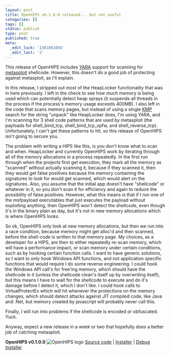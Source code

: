 ```yaml
---
layout: post
title: OpenHIPS v0.1.0.0 released... but not useful
categories: []
tags: []
status: publish
type: post
published: true
meta:
  _edit_lock: '1301861956'
  _edit_last: '2'
---
```

This release of OpenHIPS includes <a href="http://code.google.com/p/yara-project/">YARA</a> support for scanning for <a href="http://www.metasploit.com/">metasploit</a> shellcode.  However, this doesn't do a good job of protecting against metasploit, as I'll explain.

In this release, I stripped out most of the HeapLocker functionality that was in here previously.  I left in the check to see how much memory is being used which can potentially detect heap sprays (it suspends all threads in the process if the process's memory usage exceeds 400MB).  I also left in the code that scans memory pages, but instead of using a single <a href="http://en.wikipedia.org/wiki/Knuth%E2%80%93Morris%E2%80%93Pratt_algorithm">KMP</a> search for the string "unpack" like HeapLocker does, I'm using YARA, and I'm scanning for 3 shell code patterns that are used by metasploit (the payloads for shell_bind_tcp, shell_bind_tcp_xpfw, and shell_reverse_tcp).  Unfortunately, I can't get these patterns to hit, so this release of OpenHIPS isn't going to secure you.

The problem with writing a HIPS like this, is you don't know what to scan and when.  HeapLocker and currently OpenHIPS work by iterating through all of the memory allocations in a process repeatedly.  In the first run through when the projects first get execution, they mark all the memory as "scanned" without actually scanning it, because if they scanned it, then they would get false positives because the memory containing the signatures to look for would get scanned, which would alert on the signatures.  Also, you assume that the initial app doesn't have "shellcode" or whatever in it, so you don't scan it for efficiency and again to reduce the possibility of false positives.  However, what this means is that if I run one of the msfpayload executables that just executes the payload without exploiting anything, then OpenHIPS won't detect the shellcode, even though it's in the binary plain as day, but it's not in new memory allocations which is where OpenHIPS looks.

So ok, OpenHIPS only look at new memory allocations, but then we run into a race condition, because memory might get alloc'd and then scanned, before the shell-code is written to that memory page.  My choices, as a developer for a HIPS, are then to either repeatedly re-scan memory, which will have a performance impact, or scan memory under certain conditions, such as by hooking certain function calls.  I want to have generic solutions, so I want to only hook Windows API functions, and not application specific functions that would require I do some reverse engineering.  I could hook the Windows API call's for free'ing memory, which should have the shellcode in it (unless the shellcode clean's itself up by overwriting itself), but this means I have to wait for the shellcode to execute and do it's damage before I detect it, which I don't like.  I could hook calls to VirtualProtectEx which will hit whenever the protections on the memory changes, which should detect attacks against JIT compiled code, like Java and .Net, but memory created by javascript will probably never call this.

Finally, I will run into problems if the shellcode is encoded or obfuscated.  Yuck.

Anyway, expect a new release in a week or two that hopefully does a better job of catching metasploit.

<b>OpenHIPS v0.1.0.0</b>
<img src="http://0xdabbad00.com/wp-content/uploads/2011/03/openhips_logo.png" alt="OpenHIPS logo" /> <a href="https://www.assembla.com/code/openhips/subversion/nodes">Source code</a> | <a href="https://www.assembla.com/code/openhips/subversion/nodes/Releases/v0.1.0.0/openhips-setup.msi?_format=raw&amp;rev=124">Installer</a> | <a href="https://www.assembla.com/code/openhips/subversion/nodes/Releases/v0.1.0.0/openhips-setup_debug.msi?_format=raw&amp;rev=124">Debug Installer</a>
